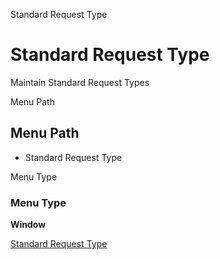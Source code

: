 
Standard Request Type
# Standard Request Type


Maintain Standard Request Types

Menu Path
## Menu Path



- Standard Request Type

Menu Type
### Menu Type

**Window**


[Standard Request Type](functional-guide/window/window-standard-request-type.md)